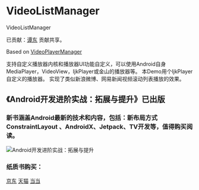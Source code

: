 # VideoListManager
VideoListManager

已贡献：[谭东](https://github.com/zuichu/VideoListManager)  贡献共享。


Based on [VideoPlayerManager](https://github.com/danylovolokh/VideoPlayerManager)


支持自定义播放器内核和播放器UI功能自定义，可以使用Android自身MediaPlayer，VideoView，IjkPlayer或金山的播放器等。
本Demo用个IjkPlayer自定义的播放器。
实现了类似新浪微博、网易新闻视频滚动列表播放的效果。


## 《Android开发进阶实战：拓展与提升》已出版


### 新书涵盖Android最新的技术和内容，包括：新布局方式ConstraintLayout 、AndroidX、Jetpack、TV开发等，值得购买阅读。


![Android开发进阶实战：拓展与提升](http://img13.360buyimg.com/n1/jfs/t1/113550/10/7905/112523/5ec79791E6bf5d507/7169944c4d0d6669.jpg "Android开发进阶实战：拓展与提升")


### 纸质书购买：

[京东](https://item.jd.com/69496918930.html "京东")         [天猫](https://detail.tmall.com/item.htm?spm=a220m.1000858.1000725.6.7103434dRkHC8S&id=618745314823&user_id=3446196188&cat_id=2&is_b=1&rn=45bd1618b102199a8f9794a7b8431df4 "天猫")  [当当](http://product.dangdang.com/28552590.html "当当")
